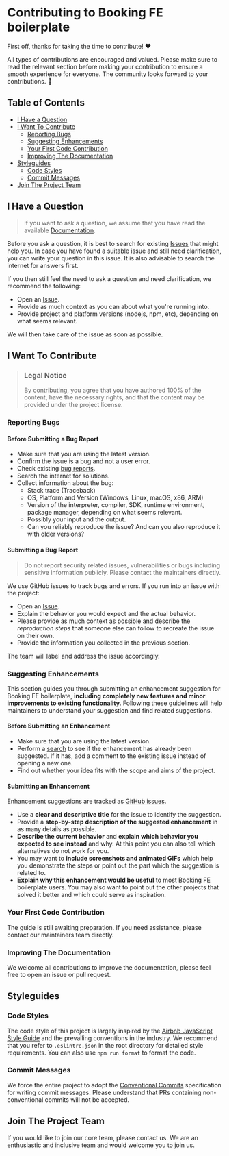<!-- omit in toc -->
# Contributing to Booking FE boilerplate

First off, thanks for taking the time to contribute! ❤️

All types of contributions are encouraged and valued. Please make sure to read the relevant section before making your contribution to ensure a smooth experience for everyone. The community looks forward to your contributions. 🎉

<!-- omit in toc -->
## Table of Contents

- [I Have a Question](#i-have-a-question)
- [I Want To Contribute](#i-want-to-contribute)
  - [Reporting Bugs](#reporting-bugs)
  - [Suggesting Enhancements](#suggesting-enhancements)
  - [Your First Code Contribution](#your-first-code-contribution)
  - [Improving The Documentation](#improving-the-documentation)
- [Styleguides](#styleguides)
  - [Code Styles](#code-styles)
  - [Commit Messages](#commit-messages)
- [Join The Project Team](#join-the-project-team)



## I Have a Question

> If you want to ask a question, we assume that you have read the available [Documentation]().

Before you ask a question, it is best to search for existing [Issues](https://github.com/sunxyw/booking-fe-boilerplate/issues) that might help you. In case you have found a suitable issue and still need clarification, you can write your question in this issue. It is also advisable to search the internet for answers first.

If you then still feel the need to ask a question and need clarification, we recommend the following:

- Open an [Issue](https://github.com/sunxyw/booking-fe-boilerplate/issues/new).
- Provide as much context as you can about what you're running into.
- Provide project and platform versions (nodejs, npm, etc), depending on what seems relevant.

We will then take care of the issue as soon as possible.

<!--
You might want to create a separate issue tag for questions and include it in this description. People should then tag their issues accordingly.

Depending on how large the project is, you may want to outsource the questioning, e.g. to Stack Overflow or Gitter. You may add additional contact and information possibilities:
- IRC
- Slack
- Gitter
- Stack Overflow tag
- Blog
- FAQ
- Roadmap
- E-Mail List
- Forum
-->

## I Want To Contribute

> ### Legal Notice <!-- omit in toc -->
> By contributing, you agree that you have authored 100% of the content, have the necessary rights, and that the content may be provided under the project license.

### Reporting Bugs

<!-- omit in toc -->
#### Before Submitting a Bug Report

- Make sure that you are using the latest version.
- Confirm the issue is a bug and not a user error.
- Check existing [bug reports](https://github.com/sunxyw/booking-fe-boilerplateissues?q=label%3Abug).
- Search the internet for solutions.
- Collect information about the bug:
  - Stack trace (Traceback)
  - OS, Platform and Version (Windows, Linux, macOS, x86, ARM)
  - Version of the interpreter, compiler, SDK, runtime environment, package manager, depending on what seems relevant.
  - Possibly your input and the output.
  - Can you reliably reproduce the issue? And can you also reproduce it with older versions?

<!-- omit in toc -->
#### Submitting a Bug Report

> Do not report security related issues, vulnerabilities or bugs including sensitive information publicly. Please contact the maintainers directly.
<!-- You may add a PGP key to allow the messages to be sent encrypted as well. -->

We use GitHub issues to track bugs and errors. If you run into an issue with the project:

- Open an [Issue](https://github.com/sunxyw/booking-fe-boilerplate/issues/new).
- Explain the behavior you would expect and the actual behavior.
- Please provide as much context as possible and describe the *reproduction steps* that someone else can follow to recreate the issue on their own.
- Provide the information you collected in the previous section.

The team will label and address the issue accordingly.


### Suggesting Enhancements

This section guides you through submitting an enhancement suggestion for Booking FE boilerplate, **including completely new features and minor improvements to existing functionality**. Following these guidelines will help maintainers to understand your suggestion and find related suggestions.

<!-- omit in toc -->
#### Before Submitting an Enhancement

- Make sure that you are using the latest version.
- Perform a [search](https://github.com/sunxyw/booking-fe-boilerplate/issues) to see if the enhancement has already been suggested. If it has, add a comment to the existing issue instead of opening a new one.
- Find out whether your idea fits with the scope and aims of the project.

<!-- omit in toc -->
#### Submitting an Enhancement

Enhancement suggestions are tracked as [GitHub issues](https://github.com/sunxyw/booking-fe-boilerplate/issues).

- Use a **clear and descriptive title** for the issue to identify the suggestion.
- Provide a **step-by-step description of the suggested enhancement** in as many details as possible.
- **Describe the current behavior** and **explain which behavior you expected to see instead** and why. At this point you can also tell which alternatives do not work for you.
- You may want to **include screenshots and animated GIFs** which help you demonstrate the steps or point out the part which the suggestion is related to. <!-- this should only be included if the project has a GUI -->
- **Explain why this enhancement would be useful** to most Booking FE boilerplate users. You may also want to point out the other projects that solved it better and which could serve as inspiration.

<!-- You might want to create an issue template for enhancement suggestions that can be used as a guide and that defines the structure of the information to be included. If you do so, reference it here in the description. -->

### Your First Code Contribution
<!-- TODO
include Setup of env, IDE and typical getting started instructions?

-->
The guide is still awaiting preparation. If you need assistance, please contact our maintainers team directly.

### Improving The Documentation
<!-- TODO
Updating, improving and correcting the documentation

-->
We welcome all contributions to improve the documentation, please feel free to open an issue or pull request.

## Styleguides
### Code Styles
The code style of this project is largely inspired by the [Airbnb JavaScript Style Guide](https://github.com/airbnb/javascript) and the prevailing conventions in the industry. We recommend that you refer to `.eslintrc.json` in the root directory for detailed style requirements. You can also use `npm run format` to format the code.

### Commit Messages
We force the entire project to adopt the [Conventional Commits](https://www.conventionalcommits.org/en/v1.0.0/) specification for writing commit messages. Please understand that PRs containing non-conventional commits will not be accepted.

## Join The Project Team
If you would like to join our core team, please contact us. We are an enthusiastic and inclusive team and would welcome you to join us.
